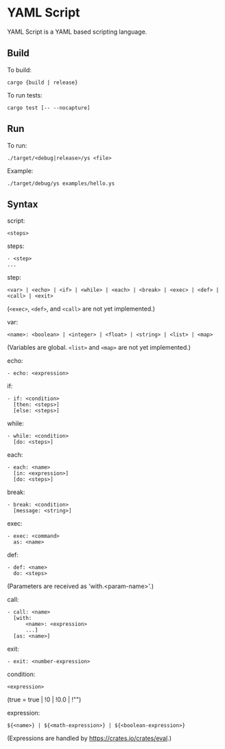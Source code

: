 # YAML Script

YAML Script is a YAML based scripting language.


## Build

To build:

```
cargo {build | release}
```

To run tests:

```
cargo test [-- --nocapture]
```


## Run

To run:

```
./target/<debug|release>/ys <file>
```

Example:

```
./target/debug/ys examples/hello.ys
```


## Syntax

script:
```
<steps>
```

steps:
```
- <step>
...
```

step:
```
<var> | <echo> | <if> | <while> | <each> | <break> | <exec> | <def> | <call> | <exit>
```

(`<exec>`, `<def>`, and `<call>` are not yet implemented.)

var:
```
<name>: <boolean> | <integer> | <float> | <string> | <list> | <map>
```

(Variables are global. `<list>` and `<map>` are not yet implemented.)

echo:
```
- echo: <expression>
```

if:
```
- if: <condition>
  [then: <steps>]
  [else: <steps>]
```

while:
```
- while: <condition>
  [do: <steps>]
```

each:
```
- each: <name>
  [in: <expression>]
  [do: <steps>]
```

break:
```
- break: <condition>
  [message: <string>]
```

exec:
```
- exec: <command>
  as: <name>
```

def:
```
- def: <name>
  do: <steps>
```

(Parameters are received as 'with.\<param-name>'.)

call:
```
- call: <name>
  [with:
      <name>: <expression>
      ...]
  [as: <name>]
```

exit:
```
- exit: <number-expression>
```

condition:
```
<expression>
```

(true = true | !0 | !0.0 | !"")

expression:
```
${<name>} | ${<math-expression>} | ${<boolean-expression>}
```

(Expressions are handled by https://crates.io/crates/eval.)
